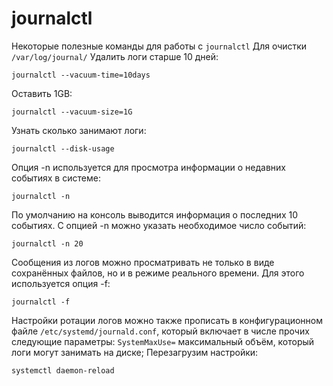# journalctl
Некоторые полезные команды для работы с `journalctl`
Для очистки `/var/log/journal/`
Удалить логи старше 10 дней:
```
journalctl --vacuum-time=10days
```
Оставить 1GB:
```
journalctl --vacuum-size=1G
```
Узнать сколько занимают логи:
```
journalctl --disk-usage
```
Опция -n используется для просмотра информации о недавних событиях в системе:
```
journalctl -n
```
По умолчанию на консоль выводится информация о последних 10 событиях. С опцией -n можно указать необходимое число событий:
```
journalctl -n 20
```
Сообщения из логов можно просматривать не только в виде сохранённых файлов, но и в режиме реального времени. Для этого используется опция -f:
```
journalctl -f 
```
Настройки ротации логов можно также прописать в конфигурационном файле `/еtc/systemd/journald.conf`, который включает в числе прочих следующие параметры:
`SystemMaxUse=` максимальный объём, который логи могут занимать на диске;
Перезагрузим настройки:
```
systemctl daemon-reload
```